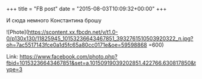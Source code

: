 +++
title = "FB post"
date = "2015-08-03T10:09:32+00:00"
+++

И сюда немного Константина брошу

![Phote](https://scontent.xx.fbcdn.net/v/t1.0-0/p130x130/11825945_10153236643467851_3932761510503920322_n.jpg?oh=7ac5517143fce0a1d5fc65a80cc0171e&oe=59598868 =600)


Link: https://www.facebook.com/photo.php?fbid=10153236643467851&set=a.10150919039202851.422766.630817850&type=3
